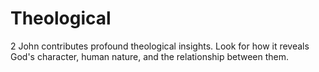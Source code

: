 # Theological

2 John contributes profound theological insights. Look for how it reveals God's character, human nature, and the relationship between them.


